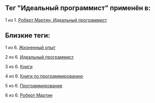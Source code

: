 ## Тег "Идеальный программист" применён в:

1 из 1. [Роберт Мартин, Идеальный программист](../Книги/Программирование/Роберт%20Мартин%20-%20Идеальный%20программист.md)

## Близкие теги:

1 из 6. [Жизненный опыт](./Жизненный%20опыт.md)

2 из 6. [Идеальный программист](./Идеальный%20программист.md)

3 из 6. [Книги](./Книги.md)

4 из 6. [Книги по программированию](./Книги%20по%20программированию.md)

5 из 6. [Программирование](./Программирование.md)

6 из 6. [Роберт Мартин](./Роберт%20Мартин.md)

